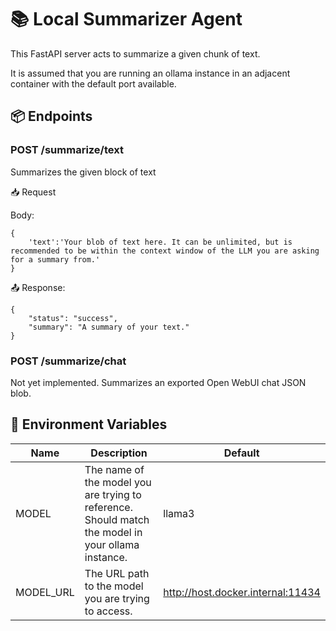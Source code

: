 # 📚 Local Summarizer Agent

This FastAPI server acts to summarize a given chunk of text.

It is assumed that you are running an ollama instance in an adjacent container with the default port available.

## 📦 Endpoints
### POST /summarize/text
Summarizes the given block of text

📥 Request

Body: 
```
{
    'text':'Your blob of text here. It can be unlimited, but is recommended to be within the context window of the LLM you are asking for a summary from.'
}
```

📤 Response:

```
{
    "status": "success",
    "summary": "A summary of your text."
}
```

### POST /summarize/chat
Not yet implemented. Summarizes an exported Open WebUI chat JSON blob.

## 🧩 Environment Variables
|Name|Description|Default|
|---|---|---|
|MODEL|The name of the model you are trying to reference. Should match the model in your ollama instance. | llama3|
|MODEL_URL|The URL path to the model you are trying to access.|http://host.docker.internal:11434|

